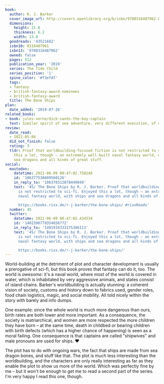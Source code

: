 ```yaml
---
book:
  author: R. J. Barker
  cover_image_url: http://covers.openlibrary.org/b/isbn/9780316487962-L.jpg
  dimensions:
    height: 21.0
    thickness: 6.2
    width: 13.8
  goodreads: '43521682'
  isbn10: 0316487961
  isbn13: '9780316487962'
  owned: false
  pages: 512
  publication_year: '2019'
  series: The Tide Child
  series_position: '1'
  spine_color: '#f3efdf'
  tags:
  - fantasy
  - british-fantasy-award-nominees
  - british-fantasy-award
  title: The Bone Ships
plan:
  date_added: '2019-07-26'
related_books:
- book: jules-verne/dick-sands-the-boy-captain
  text: Similar spirit of sea adventure, very different execution, of course
review:
  date_read:
  - 2021-05-04
  did_not_finish: false
  rating: 3
  tldr: Proof that worldbuilding-focused fiction is not restricted to sci-fi. Enjoyed
    this a lot, though – an extremely well-built naval fantasy world, with ships and
    sea dragons and all kinds of great stuff.
social:
  mastodon:
    datetime: 2021-06-09 00:47:02.750248
    id: '106377538609560126'
    in_reply_to: '106370312878449049'
    text: '45/ The Bone Ships by R. J. Barker. Proof that worldbuilding-focused fiction
      is not restricted to sci-fi. Enjoyed this a lot, though – an extremely well-built
      naval fantasy world, with ships and sea dragons and all kinds of great stuff.

      https://books.rixx.de/r-j-barker/the-bone-ships/ #rixxReads'
  number: 45
  twitter:
    datetime: 2021-06-09 00:47:02.434534
    id: '1402396779354656772'
    in_reply_to: '1401934333175386113'
    text: '45/ The Bone Ships by R. J. Barker. Proof that worldbuilding-focused fiction
      is not restricted to sci-fi. Enjoyed this a lot, though – an extremely well-built
      naval fantasy world, with ships and sea dragons and all kinds of great stuff.

      https://books.rixx.de/r-j-barker/the-bone-ships/'
---
```


World-building at the detriment of plot and character development is usually a prerogative of sci-fi, but this book
proves that fantasy can do it, too. The world is *awesome*: it's a naval world, where most of the world is covered in
water, which is inhabitated by very aggressive animals, and states consist of island chains. Barker's worldbuilding is
actually stunning: a coherent vision of society, customs and history down to fabrics used, gender roles, food chain
logistics, magic, and social mobility. All told nicely within the story with barely and info dumps.

One example: since the whole world is much more dangerous than ours, birth rates are both lower and more important. As a
consequence, the society is matriarchical, and women are more respected the more children they have born – at the same
time, death in childbed or bearing children with birth defects (which has a higher chance of happening) is seen as a
moral failing. One consequence is that captains are called "shipwives" and male pronouns are used for ships. ♥

The plot has to do with ongoing wars, the fact that ships are made from sea dragon bones, and stuff like that. The plot
is much less interesting than the worldbuilding, and the characters are only really interesting as far as they enable
the plot to show us more of the world. Which was perfectly fine by me – but it won't be enough to get me to read a
second part of the series. I'm very happy I read this one, though.
